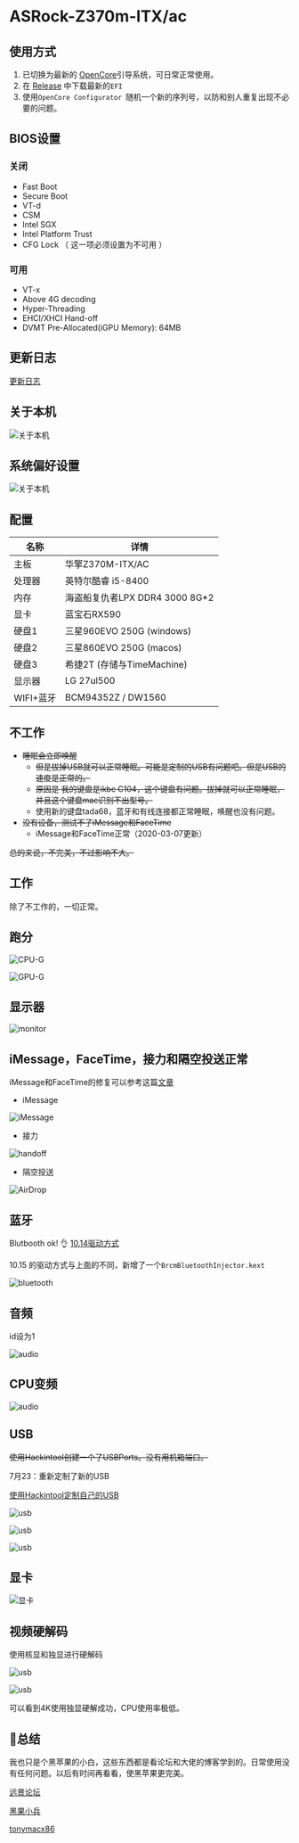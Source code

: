 # ASRock-Z370m-ITX/ac



## 使用方式

1.  已切换为最新的 [OpenCore](https://github.com/acidanthera/OpenCorePkg)引导系统，可日常正常使用。
2.  在 [Release](https://github.com/youngle316/ASRock-Z370M-ITX-AC/releases) 中下载最新的`EFI`
3. 使用`OpenCore Configurator `随机一个新的序列号，以防和别人重复出现不必要的问题。

## BIOS设置

### 关闭

-   Fast Boot
-   Secure Boot
-   VT-d
-   CSM
-   Intel SGX
-   Intel Platform Trust
-   CFG Lock （ 这一项必须设置为不可用 ）

### 可用

-   VT-x
-   Above 4G decoding
-   Hyper-Threading
-   EHCI/XHCI Hand-off
-   DVMT Pre-Allocated(iGPU Memory): 64MB

## 更新日志

[更新日志](https://github.com/youngle316/ASRock-Z370M-ITX-AC/blob/master/update.md)

## 关于本机

![关于本机](./pic/about.png)

## 系统偏好设置

![关于本机](./pic/system.png)



## 配置

| 名称      | 详情                           |
| --------- | ------------------------------ |
| 主板      | 华擎Z370M-ITX/AC               |
| 处理器    | 英特尔酷睿 i5-8400             |
| 内存      | 海盗船复仇者LPX DDR4 3000 8G*2 |
| 显卡      | 蓝宝石RX590                    |
| 硬盘1     | 三星960EVO 250G (windows)      |
| 硬盘2     | 三星860EVO 250G (macos)        |
| 硬盘3     | 希捷2T (存储与TimeMachine)     |
| 显示器    | LG 27ul500                     |
| WIFI+蓝牙 | BCM94352Z / DW1560             |



## 不工作

+ ~~睡眠会立即唤醒~~
  + ~~但是拔掉USB就可以正常睡眠。可能是定制的USB有问题吧。但是USB的速度是正常的。~~
  + ~~原因是 我的键盘是ikbc C104，这个键盘有问题。拔掉就可以正常睡眠，并且这个键盘mac识别不出型号。~~
  + 使用新的键盘tada68，蓝牙和有线连接都正常睡眠，唤醒也没有问题。
+ ~~没有设备，测试不了iMessage和FaceTime~~
  + iMessage和FaceTime正常（2020-03-07更新）

~~总的来说，不完美，不过影响不大。~~



## 工作

除了不工作的，一切正常。



## 跑分

![CPU-G](./pic/CPU.png)



![GPU-G](./pic/GPU.png)



## 显示器

![monitor](./pic/monitor.png)



## iMessage，FaceTime，接力和隔空投送正常

iMessage和FaceTime的修复可以参考这篇[文章](https://younglele.cn/fix-iMessage-and-FaceTime-for-hackintosh/)

+ iMessage

![iMessage](./pic/iMessage.png)

+ 接力

![handoff](./pic/handoff.png)

+  隔空投送

![AirDrop](./pic/AirDrop.jpg)

## 蓝牙

Blutbooth ok! 👌
[10.14驱动方式](https://blog.daliansky.net/Broadcom-BCM94352z-DW1560-drive-new-posture.html)

10.15 的驱动方式与上面的不同，新增了一个`BrcmBluetoothInjector.kext`

![bluetooth](./pic/bluetooth.png)



## 音频

id设为1

![audio](./pic/audio.png)



## CPU变频

![audio](./pic/cpu变频.png)



## USB

~~使用Hackintool创建一个了USBPorts。没有用机箱端口。~~

7月23：重新定制了新的USB

[使用Hackintool定制自己的USB](https://younglele.cn/post/use-hackintool-custom-made-usb3.0/)

![usb](./pic/USBPort.png)

![usb](./pic/USB2.png)

![usb](./pic/USB3.png)



## 显卡

![显卡](./pic/card.png)





## 视频硬解码

使用核显和独显进行硬解码

![usb](./pic/video.png)

![usb](./pic/test.png)

可以看到4K使用独显硬解成功，CPU使用率极低。



## 🍎总结

我也只是个黑苹果的小白，这些东西都是看论坛和大佬的博客学到的。日常使用没有任何问题。以后有时间再看看，使黑苹果更完美。



[远景论坛](<http://bbs.pcbeta.com/forum-559-1.html>)

[黑果小兵](<https://blog.daliansky.net/>)

[tonymacx86](<https://www.tonymacx86.com/>)
